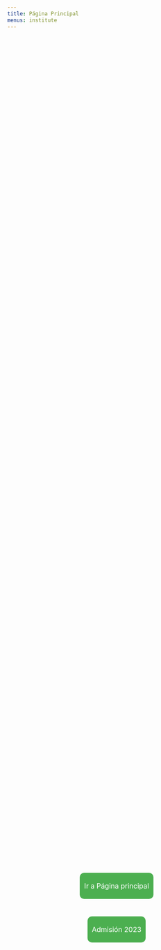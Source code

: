 ```yaml
---
title: Página Principal
menus: institute
---
```

<style>
  .button-container {
    display: flex;
    flex-direction: column;
    align-items: center;
    justify-content: center;
    height: 100%;
  }
  .button {
    margin: 20px;
    padding: 20px 10px;
    background-color: #4CAF50;
    color: white;
    text-align: center;
    text-decoration: none;
    border-radius: 10px;
    font-size: 16px;
  }
</style>

<div class="container d-flex justify-content-center align-items-center" style="background-image: url('https://i1.wp.com/www.parametronacional.com/wp-content/uploads/2023/06/Instituto-T%C3%A9cnico-Agroforestal.jpg?resize=955%2C593&ssl=1'); background-size: cover; background-position: center; height: 100vh;">
  <div class="text-center">
    <div class="button-container">
      <a class="button" href="http://www.itesmarena.edu.do">Ir a Página principal</a>
      <a class="button" href="https://www.itesmarena.edu.do/admision2023/)">Admisión 2023</a>
    </div>
  </div>
</div>
